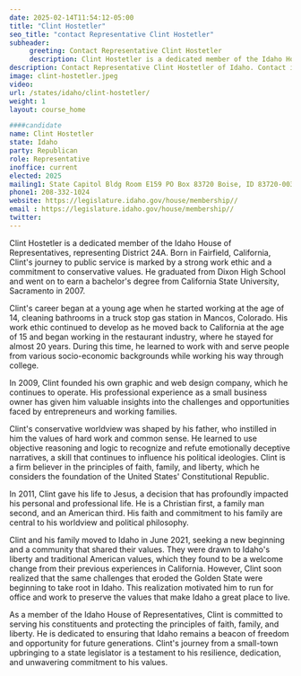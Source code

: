 ```yaml
---
date: 2025-02-14T11:54:12-05:00
title: "Clint Hostetler"
seo_title: "contact Representative Clint Hostetler"
subheader:
     greeting: Contact Representative Clint Hostetler
     description: Clint Hostetler is a dedicated member of the Idaho House of Representatives, representing District 24A. He assumed office on December 1, 2024. His current term ends on December 1, 2026.
description: Contact Representative Clint Hostetler of Idaho. Contact information for Clint Hostetler includes email address, phone number, and mailing address.
image: clint-hostetler.jpeg
video:
url: /states/idaho/clint-hostetler/
weight: 1
layout: course_home

####candidate
name: Clint Hostetler
state: Idaho
party: Republican
role: Representative
inoffice: current
elected: 2025
mailing1: State Capitol Bldg Room E159 PO Box 83720 Boise, ID 83720-0038
phone1: 208-332-1024
website: https://legislature.idaho.gov/house/membership//
email : https://legislature.idaho.gov/house/membership//
twitter: 
---
```

Clint Hostetler is a dedicated member of the Idaho House of Representatives, representing District 24A. Born in Fairfield, California, Clint's journey to public service is marked by a strong work ethic and a commitment to conservative values. He graduated from Dixon High School and went on to earn a bachelor's degree from California State University, Sacramento in 2007. 

Clint's career began at a young age when he started working at the age of 14, cleaning bathrooms in a truck stop gas station in Mancos, Colorado. His work ethic continued to develop as he moved back to California at the age of 15 and began working in the restaurant industry, where he stayed for almost 20 years. During this time, he learned to work with and serve people from various socio-economic backgrounds while working his way through college.

In 2009, Clint founded his own graphic and web design company, which he continues to operate. His professional experience as a small business owner has given him valuable insights into the challenges and opportunities faced by entrepreneurs and working families.

Clint's conservative worldview was shaped by his father, who instilled in him the values of hard work and common sense. He learned to use objective reasoning and logic to recognize and refute emotionally deceptive narratives, a skill that continues to influence his political ideologies. Clint is a firm believer in the principles of faith, family, and liberty, which he considers the foundation of the United States' Constitutional Republic.

In 2011, Clint gave his life to Jesus, a decision that has profoundly impacted his personal and professional life. He is a Christian first, a family man second, and an American third. His faith and commitment to his family are central to his worldview and political philosophy.

Clint and his family moved to Idaho in June 2021, seeking a new beginning and a community that shared their values. They were drawn to Idaho's liberty and traditional American values, which they found to be a welcome change from their previous experiences in California. However, Clint soon realized that the same challenges that eroded the Golden State were beginning to take root in Idaho. This realization motivated him to run for office and work to preserve the values that make Idaho a great place to live.

As a member of the Idaho House of Representatives, Clint is committed to serving his constituents and protecting the principles of faith, family, and liberty. He is dedicated to ensuring that Idaho remains a beacon of freedom and opportunity for future generations. Clint's journey from a small-town upbringing to a state legislator is a testament to his resilience, dedication, and unwavering commitment to his values.
